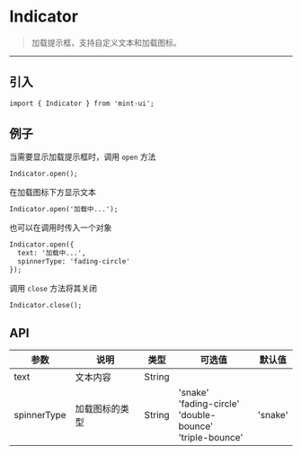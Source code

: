 # Indicator

> 加载提示框，支持自定义文本和加载图标。

-------------
## 引入

```html
import { Indicator } from 'mint-ui';
```

## 例子

当需要显示加载提示框时，调用 `open` 方法

```html
Indicator.open();
```

在加载图标下方显示文本

```html
Indicator.open('加载中...');
```

也可以在调用时传入一个对象

```html
Indicator.open({
  text: '加载中...',
  spinnerType: 'fading-circle'
});
```

调用 `close` 方法将其关闭
```html
Indicator.close();
```

## API
| 参数 | 说明 | 类型 | 可选值 | 默认值 |
|------|-------|---------|-------|--------|
| text | 文本内容 | String | | |
| spinnerType | 加载图标的类型 | String | 'snake'<br>'fading-circle'<br>'double-bounce'<br>'triple-bounce' | 'snake' |
